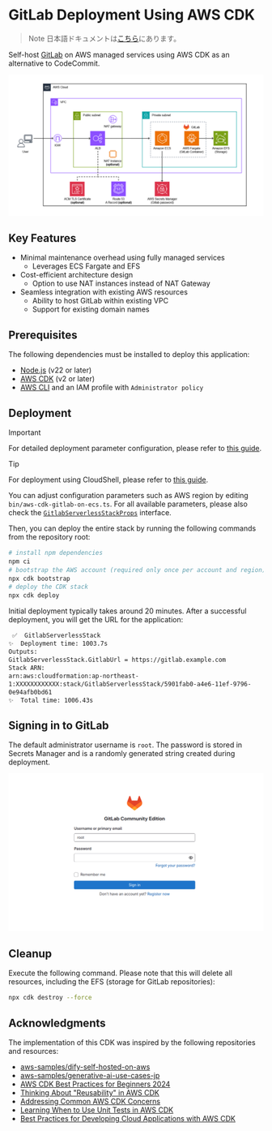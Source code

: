 # GitLab Deployment Using AWS CDK

> Note
> 日本語ドキュメントは[こちら](./README_ja.md)にあります。

Self-host [GitLab](https://about.gitlab.com/) on AWS managed services using AWS CDK as an alternative to CodeCommit.

![architecture](./assets/gitlab_architecture.png)

## Key Features

- Minimal maintenance overhead using fully managed services
  - Leverages ECS Fargate and EFS
- Cost-efficient architecture design
  - Option to use NAT instances instead of NAT Gateway
- Seamless integration with existing AWS resources
  - Ability to host GitLab within existing VPC
  - Support for existing domain names

## Prerequisites

The following dependencies must be installed to deploy this application:

- [Node.js](https://nodejs.org/en/download/package-manager) (v22 or later)
- [AWS CDK](https://docs.aws.amazon.com/cdk/v2/guide/work-with-cdk-typescript.html) (v2 or later)
- [AWS CLI](https://docs.aws.amazon.com/cli/latest/userguide/getting-started-install.html) and an IAM profile with `Administrator policy`

## Deployment

> [!IMPORTANT]
> For detailed deployment parameter configuration, please refer to [this guide](./docs/DEPLOY_OPTION.md).

> [!TIP]
> For deployment using CloudShell, please refer to [this guide](./docs/DEPLOY_ON_CLOUDSHELL.md).

You can adjust configuration parameters such as AWS region by editing `bin/aws-cdk-gitlab-on-ecs.ts`. For all available parameters, please also check the [`GitlabServerlessStackProps`](./lib/aws-cdk-gitlab-on-ecs-stack.ts) interface.

Then, you can deploy the entire stack by running the following commands from the repository root:

```sh
# install npm dependencies
npm ci
# bootstrap the AWS account (required only once per account and region)
npx cdk bootstrap
# deploy the CDK stack
npx cdk deploy
```

Initial deployment typically takes around 20 minutes. After a successful deployment, you will get the URL for the application:

```
 ✅  GitlabServerlessStack
✨  Deployment time: 1003.7s
Outputs:
GitlabServerlessStack.GitlabUrl = https://gitlab.example.com
Stack ARN:
arn:aws:cloudformation:ap-northeast-1:XXXXXXXXXXXX:stack/GitlabServerlessStack/5901fab0-a4e6-11ef-9796-0e94afb0bd61
✨  Total time: 1006.43s
```

## Signing in to GitLab

The default administrator username is `root`. The password is stored in Secrets Manager and is a randomly generated string created during deployment.

![signin](./assets/gitlab_signin.png)

## Cleanup

Execute the following command. Please note that this will delete all resources, including the EFS (storage for GitLab repositories):

```sh
npx cdk destroy --force
```

## Acknowledgments

The implementation of this CDK was inspired by the following repositories and resources:

- [aws-samples/dify-self-hosted-on-aws](https://github.com/aws-samples/dify-self-hosted-on-aws)
- [aws-samples/generative-ai-use-cases-jp](https://github.com/aws-samples/generative-ai-use-cases-jp)
- [AWS CDK Best Practices for Beginners 2024](https://speakerdeck.com/konokenj/cdk-best-practice-2024)
- [Thinking About "Reusability" in AWS CDK](https://speakerdeck.com/gotok365/aws-cdk-reusability)
- [Addressing Common AWS CDK Concerns](https://speakerdeck.com/tmokmss/answering-cdk-faqs)
- [Learning When to Use Unit Tests in AWS CDK](https://aws.amazon.com/jp/builders-flash/202411/learn-cdk-unit-test/)
- [Best Practices for Developing Cloud Applications with AWS CDK](https://aws.amazon.com/jp/blogs/news/best-practices-for-developing-cloud-applications-with-aws-cdk/)

